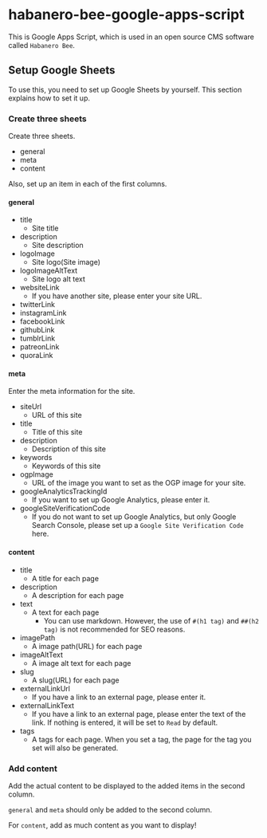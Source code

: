 # habanero-bee-google-apps-script

This is Google Apps Script, which is used in an open source CMS software called `Habanero Bee`.



## Setup Google Sheets

To use this, you need to set up Google Sheets by yourself.
This section explains how to set it up.

### Create three sheets

Create three sheets.

* general
* meta
* content

Also, set up an item in each of the first columns.

#### general

* title
  * Site title
* description
  * Site description
* logoImage
  * Site logo(Site image)
* logoImageAltText
  * Site logo alt text
* websiteLink
  * If you have another site, please enter your site URL.
* twitterLink
* instagramLink
* facebookLink
* githubLink
* tumblrLink
* patreonLink
* quoraLink

#### meta

Enter the meta information for the site.

* siteUrl
  * URL of this site
* title
  * Title of this site
* description
  * Description of this site
* keywords
  * Keywords of this site
* ogpImage
  * URL of the image you want to set as the OGP image for your site.
* googleAnalyticsTrackingId
  * If you want to set up Google Analytics, please enter it.
* googleSiteVerificationCode
  * If you do not want to set up Google Analytics, but only Google Search Console, please set up a `Google Site Verification Code` here.

#### content

* title
  * A title for each page
* description
  * A description for each page
* text
  * A text for each page
    * You can use markdown. However, the use of `#(h1 tag)` and `##(h2 tag)` is not recommended for SEO reasons.
* imagePath
  * A image path(URL) for each page
* imageAltText
  * A image alt text for each page
* slug
  * A slug(URL) for each page
* externalLinkUrl
  * If you have a link to an external page, please enter it.
* externalLinkText
  * If you have a link to an external page, please enter the text of the link. If nothing is entered, it will be set to `Read` by default.
* tags
  * A tags for each page. When you set a tag, the page for the tag you set will also be generated.



### Add content

Add the actual content to be displayed to the added items in the second column.



`general` and `meta` should only be added to the second column.

For `content`, add as much content as you want to display!
